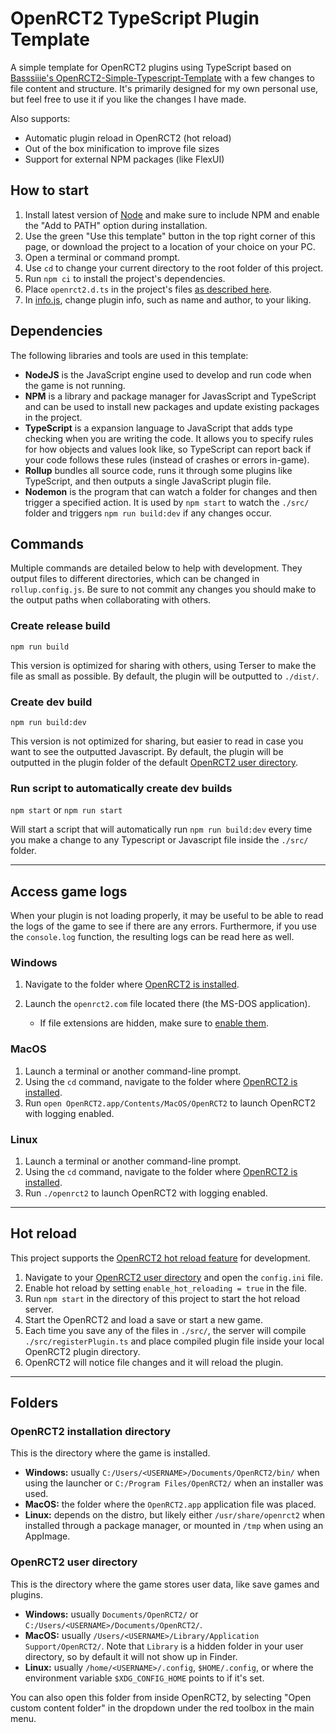 # OpenRCT2 TypeScript Plugin Template

A simple template for OpenRCT2 plugins using TypeScript based on [Basssiiie's OpenRCT2-Simple-Typescript-Template](https://github.com/Basssiiie/OpenRCT2-Simple-Typescript-Template) with a few changes to file content and structure. It's primarily designed for my own personal use, but feel free to use it if you like the changes I have made.

Also supports:

- Automatic plugin reload in OpenRCT2 (hot reload)
- Out of the box minification to improve file sizes
- Support for external NPM packages (like FlexUI)

## How to start

1. Install latest version of [Node](https://nodejs.org/en/) and make sure to include NPM and enable the "Add to PATH" option during installation.
2. Use the green "Use this template" button in the top right corner of this page, or download the project to a location of your choice on your PC.
3. Open a terminal or command prompt.
4. Use `cd` to change your current directory to the root folder of this project.
5. Run `npm ci` to install the project's dependencies.
6. Place `openrct2.d.ts` in the project's files [as described here](/lib/put-openrct2.d.ts-here.md).
7. In [info.js](/src/info.js), change plugin info, such as name and author, to your liking.

## Dependencies

The following libraries and tools are used in this template:

- **NodeJS** is the JavaScript engine used to develop and run code when the game is not running.
- **NPM** is a library and package manager for JavasScript and TypeScript and can be used to install new packages and update existing packages in the project.
- **TypeScript** is a expansion language to JavaScript that adds type checking when you are writing the code. It allows you to specify rules for how objects and values look like, so TypeScript can report back if your code follows these rules (instead of crashes or errors in-game).
- **Rollup** bundles all source code, runs it through some plugins like TypeScript, and then outputs a single JavaScript plugin file.
- **Nodemon** is the program that can watch a folder for changes and then trigger a specified action. It is used by `npm start` to watch the `./src/` folder and triggers `npm run build:dev` if any changes occur.

## Commands

Multiple commands are detailed below to help with development. They output files to different directories, which can be changed in `rollup.config.js`. Be sure to not commit any changes you should make to the output paths when collaborating with others.

### Create release build

`npm run build`

This version is optimized for sharing with others, using Terser to make the file as small as possible. By default, the plugin will be outputted to `./dist/`.

### Create dev build

`npm run build:dev`

This version is not optimized for sharing, but easier to read in case you want to see the outputted Javascript. By default, the plugin will be outputted in the plugin folder of the default [OpenRCT2 user directory](#openrct2-user-directory).

### Run script to automatically create dev builds

`npm start` or `npm run start`

Will start a script that will automatically run `npm run build:dev` every time you make a change to any Typescript or Javascript file inside the `./src/` folder.

---

## Access game logs

When your plugin is not loading properly, it may be useful to be able to read the logs of the game to see if there are any errors. Furthermore, if you use the `console.log` function, the resulting logs can be read here as well.

### Windows

1. Navigate to the folder where [OpenRCT2 is installed](#openrct2-installation-directory).
2. Launch the `openrct2.com` file located there (the MS-DOS application).

    - If file extensions are hidden, make sure to [enable them](https://support.microsoft.com/en-us/windows/common-file-name-extensions-in-windows-da4a4430-8e76-89c5-59f7-1cdbbc75cb01).

### MacOS

1. Launch a terminal or another command-line prompt.
2. Using the `cd` command, navigate to the folder where [OpenRCT2 is installed](#openrct2-installation-directory).
3. Run `open OpenRCT2.app/Contents/MacOS/OpenRCT2` to launch OpenRCT2 with logging enabled.

### Linux

1. Launch a terminal or another command-line prompt.
2. Using the `cd` command, navigate to the folder where [OpenRCT2 is installed](#openrct2-installation-directory).
3. Run `./openrct2` to launch OpenRCT2 with logging enabled.

---

## Hot reload

This project supports the [OpenRCT2 hot reload feature](https://github.com/OpenRCT2/OpenRCT2/blob/master/distribution/scripting.md#writing-scripts) for development.

1. Navigate to your [OpenRCT2 user directory](#openrct2-user-directory) and open the `config.ini` file.
2. Enable hot reload by setting `enable_hot_reloading = true` in the file.
3. Run `npm start` in the directory of this project to start the hot reload server.
4. Start the OpenRCT2 and load a save or start a new game.
5. Each time you save any of the files in `./src/`, the server will compile `./src/registerPlugin.ts` and place compiled plugin file inside your local OpenRCT2 plugin directory.
6. OpenRCT2 will notice file changes and it will reload the plugin.

---

## Folders

### OpenRCT2 installation directory

This is the directory where the game is installed.

- **Windows:** usually `C:/Users/<USERNAME>/Documents/OpenRCT2/bin/` when using the launcher or `C:/Program Files/OpenRCT2/` when an installer was used.
- **MacOS:** the folder where the `OpenRCT2.app` application file was placed.
- **Linux:** depends on the distro, but likely either `/usr/share/openrct2` when installed through a package manager, or mounted in `/tmp` when using an AppImage.

### OpenRCT2 user directory

This is the directory where the game stores user data, like save games and plugins.

- **Windows:** usually `Documents/OpenRCT2/` or `C:/Users/<USERNAME>/Documents/OpenRCT2/`.
- **MacOS:** usually `/Users/<USERNAME>/Library/Application Support/OpenRCT2/`. Note that `Library` is a hidden folder in your user directory, so by default it will not show up in Finder.
- **Linux:** usually `/home/<USERNAME>/.config`, `$HOME/.config`, or where the environment variable `$XDG_CONFIG_HOME` points to if it's set.

You can also open this folder from inside OpenRCT2, by selecting "Open custom content folder" in the dropdown under the red toolbox in the main menu.
